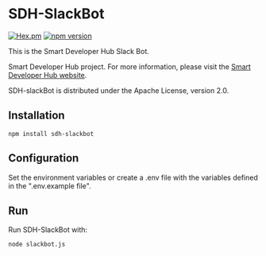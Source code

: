 # SDH-SlackBot

[![Hex.pm](https://img.shields.io/hexpm/l/plug.svg)](http://www.apache.org/licenses/LICENSE-2.0.txt)
[![npm version](https://badge.fury.io/js/sdh-slackbot.svg)](https://badge.fury.io/js/sdh-slackbot)

This is the Smart Developer Hub Slack Bot.

Smart Developer Hub project.
For more information, please visit the [Smart Developer Hub website](http://www.smartdeveloperhub.org/).

SDH-slackBot is distributed under the Apache License, version 2.0.

## Installation

```
npm install sdh-slackbot
```

## Configuration
Set the environment variables or create a .env file with the variables defined in the ".env.example file".

## Run
Run SDH-SlackBot with:
```
node slackbot.js
```